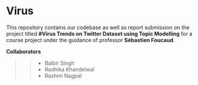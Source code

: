 # Virus
This repository contains our codebase as well as report submission on the project titled __#Virus Trends on Twitter Dataset using Topic Modelling__ for a course project under the guidance of professor __Sébastien Foucaud__.


**Collaborators**
>> - Balbir Singh
>> - Radhika Khandelwal
>> - Rashmi Nagpal
